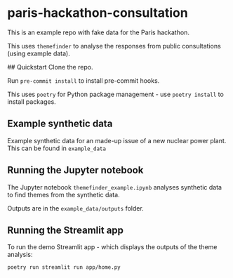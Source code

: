 # paris-hackathon-consultation

This is an example repo with fake data for the Paris hackathon. 

This uses `themefinder` to analyse the responses from public consultations (using example data).

## Quickstart
Clone the repo.

Run `pre-commit install` to install pre-commit hooks.

This uses `poetry` for Python package management - use `poetry install` to install packages.


## Example synthetic data
Example synthetic data for an made-up issue of a new nuclear power plant. This can be found in `example_data`


## Running the Jupyter notebook
The Jupyter notebook `themefinder_example.ipynb` analyses synthetic data to find themes from the synthetic data.

Outputs are in the `example_data/outputs` folder.


## Running the Streamlit app

To run the demo Streamlit app - which displays the outputs of the theme analysis:
```
poetry run streamlit run app/home.py
```